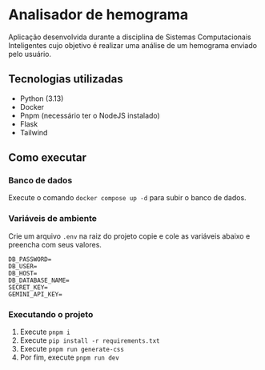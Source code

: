 # Analisador de hemograma

Aplicação desenvolvida durante a disciplina de Sistemas Computacionais Inteligentes
cujo objetivo é realizar uma análise de um hemograma enviado pelo usuário.

## Tecnologias utilizadas

- Python (3.13)
- Docker
- Pnpm (necessário ter o NodeJS instalado)
- Flask
- Tailwind

## Como executar

### Banco de dados

Execute o comando `docker compose up -d` para subir o banco de dados.

### Variáveis de ambiente

Crie um arquivo ```.env``` na raiz do projeto copie e cole as variáveis abaixo e preencha com seus valores.

```
DB_PASSWORD=
DB_USER=
DB_HOST=
DB_DATABASE_NAME=
SECRET_KEY=
GEMINI_API_KEY=
```

### Executando o projeto

1. Execute ```pnpm i```
2. Execute ```pip install -r requirements.txt```
3. Execute ```pnpm run generate-css```
4. Por fim, execute ```pnpm run dev``` 
